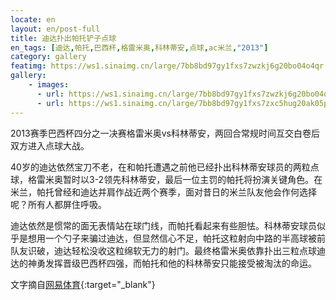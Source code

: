 ```yaml
---
locate: en
layout: en/post-full
title: 迪达扑出帕托铲子点球
en_tags: [迪达,帕托,巴西杯,格雷米奥,科林蒂安,点球,ac米兰,"2013"]
category: gallery
featimg: https://ws1.sinaimg.cn/large/7bb8bd97gy1fxs7zwzkj6g20bo04o4qr.gif
gallery:
    - images:
      - url: https://ws1.sinaimg.cn/large/7bb8bd97gy1fxs7zwzkj6g20bo04o4qr.gif
      - url: https://ws1.sinaimg.cn/large/7bb8bd97gy1fxs7zxc5hug20ak05phdv.gif
---
```


2013赛季巴西杯四分之一决赛格雷米奥vs科林蒂安，两回合常规时间互交白卷后双方进入点球大战。

40岁的迪达依然宝刀不老，在和帕托遭遇之前他已经扑出科林蒂安球员的两粒点球，格雷米奥暂时以3-2领先科林蒂安，最后一位主罚的帕托将扮演关键角色。在米兰，帕托曾经和迪达并肩作战近两个赛季，面对昔日的米兰队友他会作何选择呢？所有人都屏住呼吸。

迪达依然是惯常的面无表情站在球门线，而帕托看起来有些胆怯。科林蒂安球员似乎是想用一个勺子来骗过迪达，但显然信心不足，帕托这粒射向中路的半高球被前队友识破，迪达轻松没收这粒绵软无力的射门。最终格雷米奥依靠扑出三粒点球迪达的神勇发挥晋级巴西杯四强，而帕托和他的科林蒂安只能接受被淘汰的命运。

文字摘自[网易体育](http://sports.163.com/13/1025/17/9C255B5L00051CD5.html){:target="_blank"}